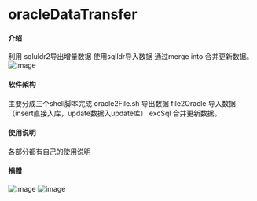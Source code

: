 # oracleDataTransfer

#### 介绍
利用 sqluldr2导出增量数据  使用sqlldr导入数据  通过merge into 合并更新数据。
![image](https://s1.ax1x.com/2020/07/15/UdGkr9.png)


#### 软件架构
主要分成三个shell脚本完成   oracle2File.sh 导出数据  file2Oracle 导入数据（insert直接入库，update数据入update库）   excSql 合并更新数据。


#### 使用说明

各部分都有自己的使用说明

#### 捐赠

![image](https://s1.ax1x.com/2020/07/15/Ud8MBn.jpg)
![image](https://s1.ax1x.com/2020/07/15/Ud8DN6.jpg)





